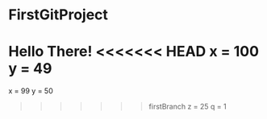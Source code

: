 # FirstGitProject
Hello There!
<<<<<<< HEAD
x = 100
y = 49
=======
x = 99
y = 50
>>>>>>> firstBranch
z = 25
q = 1